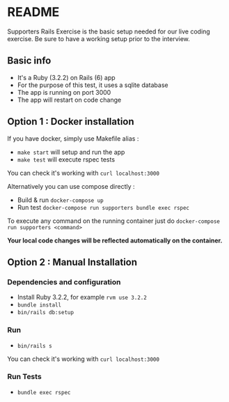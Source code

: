 # README

Supporters Rails Exercise is the basic setup needed for our live coding exercise. Be sure to have a working setup prior to the interview. 

## Basic info

* It's a Ruby (3.2.2) on Rails (6) app
* For the purpose of this test, it uses a sqlite database
* The app is running on port 3000
* The app will restart on code change

## Option 1 : Docker installation

If you have docker, simply use Makefile alias : 

* `make start` will setup and run the app
* `make test` will execute rspec tests

You can check it's working with `curl localhost:3000`

Alternatively you can use compose directly : 

* Build & run `docker-compose up`
* Run test `docker-compose run supporters bundle exec rspec`

To execute any command on the running container just do `docker-compose run supporters <command>`

**Your local code changes will be reflected automatically on the container.**

## Option 2 : Manual Installation 

### Dependencies and configuration

* Install Ruby 3.2.2, for example `rvm use 3.2.2`
* `bundle install`
* `bin/rails db:setup`

### Run

* `bin/rails s`

You can check it's working with `curl localhost:3000`


### Run Tests

* `bundle exec rspec`

